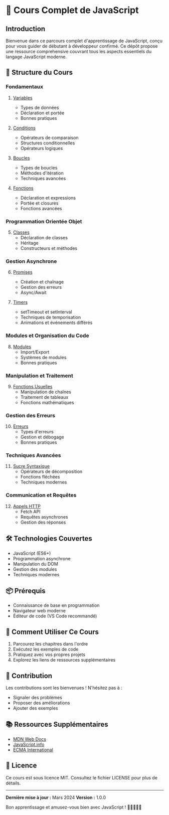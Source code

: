 # 🚀 Cours Complet de JavaScript

## Introduction

Bienvenue dans ce parcours complet d'apprentissage de JavaScript, conçu pour vous guider de débutant à développeur confirmé. Ce dépôt propose une ressource comprehensive couvrant tous les aspects essentiels du langage JavaScript moderne.

## 📘 Structure du Cours

### Fondamentaux

1. [Variables](/variables/VARIABLES.md)

   - Types de données
   - Déclaration et portée
   - Bonnes pratiques

2. [Conditions](/conditions/CONDITIONS.md)

   - Opérateurs de comparaison
   - Structures conditionnelles
   - Opérateurs logiques

3. [Boucles](/boucles/BOUCLES.md)

   - Types de boucles
   - Méthodes d'itération
   - Techniques avancées

4. [Fonctions](/fonctions/FONCTIONS.md)
   - Déclaration et expressions
   - Portée et closures
   - Fonctions avancées

### Programmation Orientée Objet

5. [Classes](/classes/CLASSES.md)
   - Déclaration de classes
   - Héritage
   - Constructeurs et méthodes

### Gestion Asynchrone

6. [Promises](/promises/PROMISES.md)

   - Création et chaînage
   - Gestion des erreurs
   - Async/Await

7. [Timers](/timers/TIMERS.md)
   - setTimeout et setInterval
   - Techniques de temporisation
   - Animations et événements différés

### Modules et Organisation du Code

8. [Modules](/modules/MODULES.md)
   - Import/Export
   - Systèmes de modules
   - Bonnes pratiques

### Manipulation et Traitement

9. [Fonctions Usuelles](/usual-functions/USAL-FUNCTIONS.md)
   - Manipulation de chaînes
   - Traitement de tableaux
   - Fonctions mathématiques

### Gestion des Erreurs

10. [Erreurs](/erreurs/ERRORS.md)
    - Types d'erreurs
    - Gestion et débogage
    - Bonnes pratiques

### Techniques Avancées

11. [Sucre Syntaxique](/sucre-syntaxique/SUCRE-SYNTAXIQUE.md)
    - Opérateurs de décomposition
    - Fonctions fléchées
    - Techniques modernes

### Communication et Requêtes

12. [Appels HTTP](/call-http-fetch/CALL-HTTP-FETCH.md)
    - Fetch API
    - Requêtes asynchrones
    - Gestion des réponses

## 🛠 Technologies Couvertes

- JavaScript (ES6+)
- Programmation asynchrone
- Manipulation du DOM
- Gestion des modules
- Techniques modernes

## 📦 Prérequis

- Connaissance de base en programmation
- Navigateur web moderne
- Éditeur de code (VS Code recommandé)

## 🚀 Comment Utiliser Ce Cours

1. Parcourez les chapitres dans l'ordre
2. Exécutez les exemples de code
3. Pratiquez avec vos propres projets
4. Explorez les liens de ressources supplémentaires

## 🤝 Contribution

Les contributions sont les bienvenues ! N'hésitez pas à :

- Signaler des problèmes
- Proposer des améliorations
- Ajouter des exemples

## 📚 Ressources Supplémentaires

- [MDN Web Docs](https://developer.mozilla.org/fr/docs/Web/JavaScript)
- [JavaScript.info](https://javascript.info/)
- [ECMA International](https://www.ecma-international.org/)

## 📝 Licence

Ce cours est sous licence MIT. Consultez le fichier LICENSE pour plus de détails.

---

**Dernière mise à jour :** Mars 2024
**Version :** 1.0.0

Bon apprentissage et amusez-vous bien avec JavaScript ! 🎉👩‍💻👨‍💻

